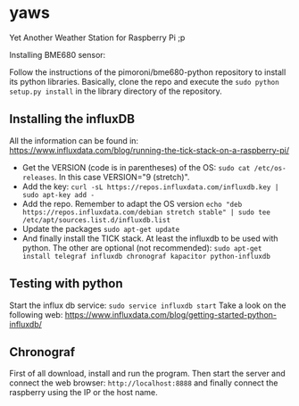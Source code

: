 # yaws
Yet Another Weather Station for Raspberry Pi ;p

Installing BME680 sensor:

Follow the instructions of the pimoroni/bme680-python repository to install its python libraries. Basically, clone the repo and execute the `sudo python setup.py install` in the library directory of the repository. 

## Installing the influxDB

All the information can be found in: https://www.influxdata.com/blog/running-the-tick-stack-on-a-raspberry-pi/ 

* Get the VERSION (code is in parentheses) of the OS: `sudo cat /etc/os-releases`. In this case VERSION="9 (stretch)".
* Add the key: `curl -sL https://repos.influxdata.com/influxdb.key | sudo apt-key add -`
* Add the repo. Remember to adapt the OS version `echo "deb https://repos.influxdata.com/debian stretch stable" | sudo tee /etc/apt/sources.list.d/influxdb.list`
* Update the packages `sudo apt-get update`
* And finally install the TICK stack. At least the influxdb to be used with python. The other are optional (not recommended):
`sudo apt-get install telegraf influxdb chronograf kapacitor python-influxdb`

## Testing with python

Start the influx db service: `sudo service influxdb start`
Take a look on the following web: https://www.influxdata.com/blog/getting-started-python-influxdb/

## Chronograf

First of all download, install and run the program. Then start the server and connect the web browser: `http://localhost:8888` and finally connect the raspberry using the IP or the host name.
